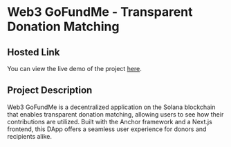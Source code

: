 # Web3 GoFundMe - Transparent Donation Matching

## Hosted Link
You can view the live demo of the project <a href="https://solvent-fundraiser.vercel.app/" target="_blank">here</a>.

## Project Description
Web3 GoFundMe is a decentralized application on the Solana blockchain that enables transparent donation matching, allowing users to see how their contributions are utilized. Built with the Anchor framework and a Next.js frontend, this DApp offers a seamless user experience for donors and recipients alike.